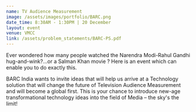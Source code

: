 ```yaml
---
name: TV Audience Measurement
image: /assets/images/portfolio/BARC.png
date_time: 8:30AM - 1:30PM | 20 December
layout: event
venue: VMCC
link: /assets/problem_statements/BARC-PS.pdf
---
```

Ever wondered how many people watched the Narendra Modi-Rahul Gandhi hug-and-wink?...or a Salman Khan movie ? Here is an event which can enable you to do exactly this.

BARC India wants to invite ideas that will help us arrive at a Technology solution that will change the future of Television Audience Measurement and will become a global first. This is your chance to introduce new-age transformational technology ideas into the field of Media – the sky's the limit!
